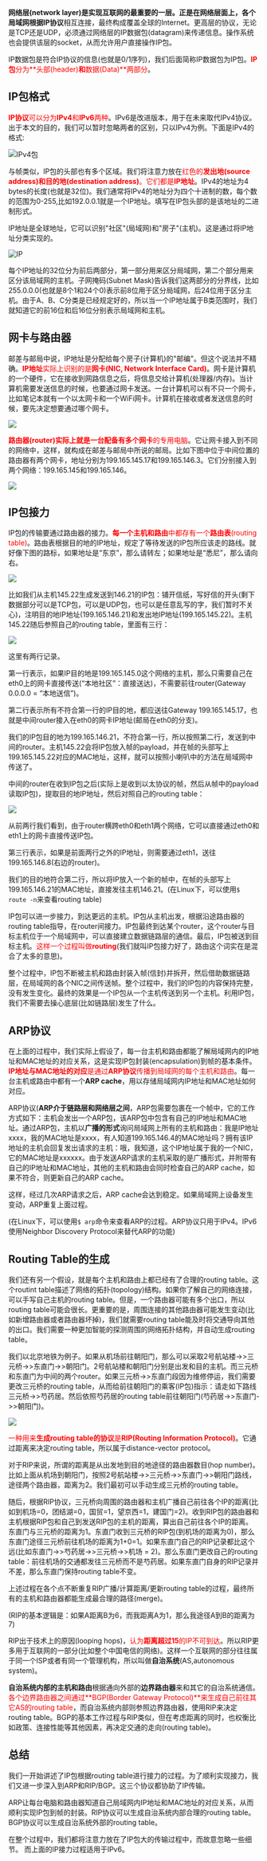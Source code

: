 **网络层(network layer)**是实现互联网的最重要的一层。正是在网络层面上，各个局域网根据**IP协议**相互连接，最终构成覆盖全球的Internet。更高层的协议，无论是TCP还是UDP，必须通过网络层的IP数据包(datagram)来传递信息。操作系统也会提供该层的socket，从而允许用户直接操作IP包。

IP数据包是符合IP协议的信息(也就是0/1序列)，我们后面简称IP数据包为IP包。<font color=red>**IP包**分为**头部(header)**和**数据(Data)**两部分</font>。

## IP包格式

<font color=red>**IP协议**可以分为**IPv4**和**IPv6**两种</font>。IPv6是改进版本，用于在未来取代IPv4协议。出于本文的目的，我们可以暂时忽略两者的区别，只以IPv4为例。下面是IPv4的格式:

![IPv4包](../images/ip_1.webp)

与帧类似，IP包的头部也有多个区域。我们将注意力放在<font color=red>红色的**发出地(source address)**和**目的地(destination address)**。它们都是**IP地址**</font>。IPv4的地址为4 bytes的长度(也就是32位)。我们通常将IPv4的地址分为四个十进制的数，每个数的范围为0-255,比如192.0.0.1就是一个IP地址。填写在IP包头部的是该地址的二进制形式。

IP地址是全球地址，它可以识别"社区"(局域网)和"房子"(主机)。这是通过将IP地址分类实现的。

![IP](../images/ip_2.webp)

每个IP地址的32位分为前后两部分，第一部分用来区分局域网，第二个部分用来区分该局域网的主机。子网掩码(Subnet Mask)告诉我们这两部分的分界线，比如255.0.0.0(也就是8个1和24个0)表示前8位用于区分局域网，后24位用于区分主机。由于A、B、C分类是已经规定好的，所以当一个IP地址属于B类范围时，我们就知道它的前16位和后16位分别表示局域网和主机。

## 网卡与路由器

邮差与邮局中说，IP地址是分配给每个房子(计算机)的"邮编"。但这个说法并不精确。<font color=red>**IP地址**实际上识别的是**网卡(NIC, Network Interface Card)**</font>。网卡是计算机的一个硬件，它在接收到网路信息之后，将信息交给计算机(处理器/内存)。当计算机需要发送信息的时候，也要通过网卡发送。一台计算机可以有不只一个网卡，比如笔记本就有一个以太网卡和一个WiFi网卡。计算机在接收或者发送信息的时候，要先决定想要通过哪个网卡。

![](../images/ip_3.webp)

<font color=red>**路由器(router)**实际上就是**一台配备有多个网卡**的专用电脑</font>。它让网卡接入到不同的网络中，这样，就构成在邮差与邮局中所说的邮局。比如下图中位于中间位置的路由器有两个网卡，地址分别为199.165.145.17和199.165.146.3。它们分别接入到两个网络：199.165.145和199.165.146。

![](../images/ip_4.webp)

## IP包接力

IP包的传输要通过路由器的接力。<font color=red>**每一个主机和路由**中都存有一个**路由表**(routing table)</font>。路由表根据目的地的IP地址，规定了等待发送的IP包所应该走的路线。就好像下图的路标，如果地址是“东京”，那么请转左；如果地址是“悉尼”，那么请向右。

![](../images/ip_5.webp)

比如我们从主机145.22生成发送到146.21的IP包：铺开信纸，写好信的开头(剩下数据部分可以是TCP包，可以是UDP包，也可以是任意乱写的字，我们暂时不关心)，注明目的地IP地址(199.165.146.21)和发出地IP地址(199.165.145.22)。主机145.22随后参照自己的routing table，里面有三行：

![](../images/ip_6.webp)

这里有两行记录。

第一行表示，如果IP目的地是199.165.145.0这个网络的主机，那么只需要自己在eth0上的网卡直接传送(“本地社区”：直接送达)，不需要前往router(Gateway 0.0.0.0 = “本地送信”)。

第二行表示所有不符合第一行的IP目的地，都应送往Gateway 199.165.145.17，也就是中间router接入在eth0的网卡IP地址(邮局在eth0的分支)。

我们的IP包目的地为199.165.146.21，不符合第一行，所以按照第二行，发送到中间的router。主机145.22会将IP包放入帧的payload，并在帧的头部写上199.165.145.22对应的MAC地址，这样，就可以按照小喇叭中的方法在局域网中传送了。

中间的router在收到IP包之后(实际上是收到以太协议的帧，然后从帧中的payload读取IP包)，提取目的地IP地址，然后对照自己的routing table：

![](../images/ip_7.webp)

从前两行我们看到，由于router横跨eth0和eth1两个网络，它可以直接通过eth0和eth1上的网卡直接传送IP包。

第三行表示，如果是前面两行之外的IP地址，则需要通过eth1，送往199.165.146.8(右边的router)。

我们的目的地符合第二行，所以将IP放入一个新的帧中，在帧的头部写上199.165.146.21的MAC地址，直接发往主机146.21。(在Linux下，可以使用`$ route -n`来查看routing table)

IP包可以进一步接力，到达更远的主机。IP包从主机出发，根据沿途路由器的routing table指导，在router间接力。IP包最终到达某个router，这个router与目标主机位于一个局域网中，可以直接建立数据链路层的通信。最后，IP包被送到目标主机。<font color=red>这样一个过程叫做**routing**</font>(我们就叫IP包接力好了，路由这个词实在是混合了太多的意思)。

整个过程中，IP包不断被主机和路由封装入帧(信封)并拆开，然后借助数据链路层，在局域网的各个NIC之间传送帧。整个过程中，我们的IP包的内容保持完整，没有发生变化。最终的效果是一个IP包从一个主机传送到另一个主机。利用IP包，我们不需要去操心底层(比如链路层)发生了什么。

## ARP协议

在上面的过程中，我们实际上假设了，每一台主机和路由都能了解局域网内的IP地址和MAC地址的对应关系，这是实现IP包封装(encapsulation)到帧的基本条件。<font color=red>**IP地址与MAC地址的对应**是通过**ARP协议**传播到局域网的每个主机和路由</font>。每一台主机或路由中都有一个**ARP cache**，用以存储局域网内IP地址和MAC地址如何对应。

ARP协议(**ARP介于链路层和网络层之间**，ARP包需要包裹在一个帧中，它的工作方式如下：主机会发出一个ARP包，该ARP包中包含有自己的IP地址和MAC地址。通过ARP包，主机以**广播的形式**询问局域网上所有的主机和路由：我是IP地址xxxx，我的MAC地址是xxxx，有人知道199.165.146.4的MAC地址吗？拥有该IP地址的主机会回复发出请求的主机：哦，我知道，这个IP地址属于我的一个NIC，它的MAC地址是xxxxxx。由于发送ARP请求的主机采取的是广播形式，并附带有自己的IP地址和MAC地址，其他的主机和路由会同时检查自己的ARP cache，如果不符合，则更新自己的ARP cache。

这样，经过几次ARP请求之后，ARP cache会达到稳定。如果局域网上设备发生变动，ARP重复上面过程。

(在Linux下，可以使用`$ arp`命令来查看ARP的过程。ARP协议只用于IPv4。IPv6使用Neighbor Discovery Protocol来替代ARP的功能)

## Routing Table的生成

我们还有另一个假设，就是每个主机和路由上都已经有了合理的routing table。这个routint table描述了网络的拓扑(topology)结构。如果你了解自己的网络连接，可以手写自己主机的routing table。但是，一个路由器可能有多个出口，所以routing table可能会很长。更重要的是，周围连接的其他路由器可能发生变动(比如新增路由器或者路由器坏掉)，我们就需要routing table能及时将交通导向其他的出口。我们需要一种更加智能的探测周围的网络拓扑结构，并自动生成routing table。

我们以北京地铁为例子。如果从机场前往朝阳门，那么可以采取2号航站楼->>三元桥->>东直门->>朝阳门。2号航站楼和朝阳门分别是出发和目的主机。而三元桥和东直门为中间的两个router。如果三元桥->>东直门段因为维修停运，我们需要更改三元桥的routing table，从而给前往朝阳门的乘客(IP包)指示：请走如下路线三元桥->>芍药居。然后依照芍药居的routing table前往朝阳门(芍药居->>东直门->>朝阳门)。

![](../images/ip_8.webp)

<font color=red>一种用来**生成routing table的协议**是**RIP(Routing Information Protocol)**</font>。它通过距离来决定routing table，所以属于distance-vector protocol。

对于RIP来说，所谓的距离是从出发地到目的地途径的路由器数目(hop number)。比如上面从机场到朝阳门，按照2号航站楼->>三元桥->>东直门->>朝阳门路线，途径两个路由器，距离为2。我们最初可以手动生成三元桥的routing table。

随后，根据RIP协议，三元桥向周围的路由器和主机广播自己前往各个IP的距离(比如到机场=0，团结湖=0，国贸=1，望京西=1，建国门=2)。收到RIP包的路由器和主机根据RIP包和自己到发送RIP包的主机的距离，算出自己前往各个IP的距离。东直门与三元桥的距离为1。东直门收到三元桥的RIP包(到机场的距离为0)，那么东直门途径三元桥前往机场的距离为1+0=1。如果东直门自己的RIP记录都比这个远(比如东直门->>芍药居->>三元桥->>机场 = 2)。那么东直门更改自己的routing table：前往机场的交通都发往三元桥而不是芍药居。如果东直门自身的RIP记录并不差，那么东直门保持routing table不变。

上述过程在各个点不断重复RIP广播/计算距离/更新routing table的过程，最终所有的主机和路由器都能生成最合理的路径(merge)。

(RIP的基本逻辑是：如果A距离B为6，而我距离A为1，那么我途径A到B的距离为7)

RIP出于技术上的原因(looping hops)，<font color=red>认为**距离超过15**的IP不可到达</font>。所以RIP更多用于互联网的一部分(比如整个中国电信的网络)。这样一个互联网的部分往往属于同一个ISP或者有同一个管理机构，所以叫做**自治系统**(AS,autonomous system)。

**自治系统内部的主机和路由**根据通向外部的**边界路由器**来和其它的自治系统通信。<font color=red>各个边界路由器之间通过**BGP(Border Gateway Protocol)**来生成自己前往其它AS的routing table</font>，而自治系统内部则参照边界路由器，使用RIP来决定routing table。BGP的基本工作过程与RIP类似，但在考虑距离的同时，也权衡比如政策、连接性能等其他因素，再决定交通的走向(routing table)。

## 总结

我们一开始讲述了IP包根据routing table进行接力的过程。为了顺利实现接力，我们又进一步深入到ARP和RIP/BGP。这三个协议都协助了IP传输。

ARP让每台电脑和路由器知道自己局域网内IP地址和MAC地址的对应关系，从而顺利实现IP包到帧的封装。RIP协议可以生成自治系统内部合理的routing table。BGP协议可以生成自治系统外部的routing table。

在整个过程中，我们都将注意力放在了IP包大的传输过程中，而故意忽略一些细节。 而上面的IP接力过程适用于IPv6。

